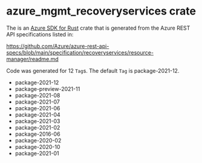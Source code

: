 # azure_mgmt_recoveryservices crate

The is an [Azure SDK for Rust](https://github.com/Azure/azure-sdk-for-rust) crate that is generated from the Azure REST API specifications listed in:

https://github.com/Azure/azure-rest-api-specs/blob/main/specification/recoveryservices/resource-manager/readme.md

Code was generated for 12 `Tag`s. The default `Tag` is package-2021-12.


- package-2021-12
- package-preview-2021-11
- package-2021-08
- package-2021-07
- package-2021-06
- package-2021-04
- package-2021-03
- package-2021-02
- package-2016-06
- package-2020-02
- package-2020-10
- package-2021-01